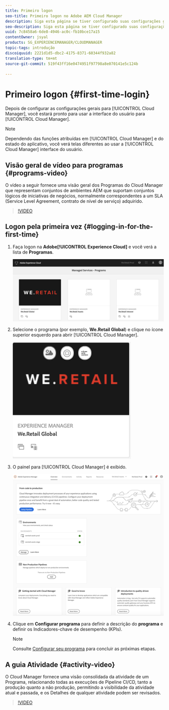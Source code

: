 ```yaml
---
title: Primeiro logon
seo-title: Primeiro logon no Adobe AEM Cloud Manager
description: Siga esta página se tiver configurado suas configurações gerais e estiver pronto para usar o Cloud Manager pela primeira vez.
seo-description: Siga esta página se tiver configurado suas configurações gerais e estiver pronto para usar o Adobe AEM Cloud Manager pela primeira vez.
uuid: 7c8458a6-6de8-4946-ac0c-fb10bce17a15
contentOwner: jsyal
products: SG_EXPERIENCEMANAGER/CLOUDMANAGER
topic-tags: introdução
discoiquuid: 2221d1d5-dbc2-4175-8371-60344f932a82
translation-type: tm+mt
source-git-commit: 519f43ff16e0474951f97798a8e070141e5c124b

---
```



# Primeiro logon {#first-time-login}

Depois de configurar as configurações gerais para [!UICONTROL Cloud Manager], você estará pronto para usar a interface do usuário para [!UICONTROL Cloud Manager].

>[!NOTE]
>
>Dependendo das funções atribuídas em [!UICONTROL Cloud Manager] e do estado do aplicativo, você verá telas diferentes ao usar a [!UICONTROL Cloud Manager] interface do usuário.

## Visão geral de vídeo para programas {#programs-video}

O vídeo a seguir fornece uma visão geral dos Programas do Cloud Manager que representam conjuntos de ambientes AEM que suportam conjuntos lógicos de iniciativas de negócios, normalmente correspondentes a um SLA (Service Level Agreement, contrato de nível de serviço) adquirido.

>[!VIDEO](https://video.tv.adobe.com/v/26313/?captions=por_br)

## Logon pela primeira vez {#logging-in-for-the-first-time}

1. Faça logon na **Adobe[!UICONTROL Experience Cloud]** e você verá a lista de **Programas**.

   ![](assets/screen_shot_2018-06-04at120643pm.png)

1. Selecione o programa (por exemplo, **We.Retail Global**) e clique no ícone superior esquerdo para abrir [!UICONTROL Cloud Manager].

   ![](assets/screen_shot_2018-06-04at12611pm.png)

1. O painel para [!UICONTROL Cloud Manager] é exibido.

   ![](assets/FirstLogin1.png)

1. Clique em **Configurar programa** para definir a descrição do **programa** e definir os Indicadores-chave de desempenho (KPIs).

   >[!NOTE]
   >
   >Consulte [Configurar seu programa](https://helpx.adobe.com/experience-manager/cloud-manager/using/setting-up-program.html) para concluir as próximas etapas.

## A guia Atividade {#activity-video}

O Cloud Manager fornece uma visão consolidada da atividade de um Programa, relacionando todas as execuções de Pipeline CI/CD, tanto a produção quanto a não produção, permitindo a visibilidade da atividade atual e passada, e os Detalhes de qualquer atividade podem ser revisados.

>[!VIDEO](https://video.tv.adobe.com/v/26313/?captions=por_br)